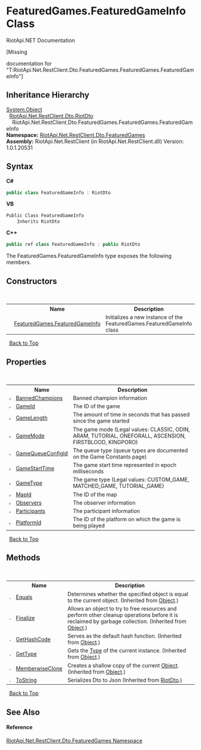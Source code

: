 # FeaturedGames.FeaturedGameInfo Class
RiotApi.NET Documentation 

\[Missing <summary> documentation for "T:RiotApi.Net.RestClient.Dto.FeaturedGames.FeaturedGames.FeaturedGameInfo"\]


## Inheritance Hierarchy
<a href="http://msdn2.microsoft.com/en-us/library/e5kfa45b" target="_blank">System.Object</a><br />&nbsp;&nbsp;<a href="22bc6593-2751-9b34-8b72-58f2176b2e98">RiotApi.Net.RestClient.Dto.RiotDto</a><br />&nbsp;&nbsp;&nbsp;&nbsp;RiotApi.Net.RestClient.Dto.FeaturedGames.FeaturedGames.FeaturedGameInfo<br />
**Namespace:**&nbsp;<a href="3e2b828e-de06-ca7f-5a82-548a331b47bc">RiotApi.Net.RestClient.Dto.FeaturedGames</a><br />**Assembly:**&nbsp;RiotApi.Net.RestClient (in RiotApi.Net.RestClient.dll) Version: 1.0.1.20531

## Syntax

**C#**<br />
``` C#
public class FeaturedGameInfo : RiotDto
```

**VB**<br />
``` VB
Public Class FeaturedGameInfo
	Inherits RiotDto
```

**C++**<br />
``` C++
public ref class FeaturedGameInfo : public RiotDto
```

The FeaturedGames.FeaturedGameInfo type exposes the following members.


## Constructors
&nbsp;<table><tr><th></th><th>Name</th><th>Description</th></tr><tr><td>![Public method](media/pubmethod.gif "Public method")</td><td><a href="192c37f6-9354-d06e-bfaa-deab84321313">FeaturedGames.FeaturedGameInfo</a></td><td>
Initializes a new instance of the FeaturedGames.FeaturedGameInfo class</td></tr></table>&nbsp;
<a href="#featuredgames.featuredgameinfo-class">Back to Top</a>

## Properties
&nbsp;<table><tr><th></th><th>Name</th><th>Description</th></tr><tr><td>![Public property](media/pubproperty.gif "Public property")</td><td><a href="bc56bbbe-b480-47ab-7ae4-5c7fa4fda099">BannedChampions</a></td><td>
Banned champion information</td></tr><tr><td>![Public property](media/pubproperty.gif "Public property")</td><td><a href="39e680fb-996d-f846-f3f4-bebb9d4ef954">GameId</a></td><td>
The ID of the game</td></tr><tr><td>![Public property](media/pubproperty.gif "Public property")</td><td><a href="f0155321-f2ce-22a4-c08b-3247f0d43ecf">GameLength</a></td><td>
The amount of time in seconds that has passed since the game started</td></tr><tr><td>![Public property](media/pubproperty.gif "Public property")</td><td><a href="b71b070e-bba8-7a42-e750-8cc503c5f3df">GameMode</a></td><td>
The game mode (Legal values: CLASSIC, ODIN, ARAM, TUTORIAL, ONEFORALL, ASCENSION, FIRSTBLOOD, KINGPORO)</td></tr><tr><td>![Public property](media/pubproperty.gif "Public property")</td><td><a href="1aa3befc-714b-7c86-f73b-f9c4dca0d403">GameQueueConfigId</a></td><td>
The queue type (queue types are documented on the Game Constants page)</td></tr><tr><td>![Public property](media/pubproperty.gif "Public property")</td><td><a href="713b5a41-e147-b217-753e-8ba9ca6e85e4">GameStartTime</a></td><td>
The game start time represented in epoch milliseconds</td></tr><tr><td>![Public property](media/pubproperty.gif "Public property")</td><td><a href="128e1653-2afd-bfdd-04eb-372a8606f6f1">GameType</a></td><td>
The game type (Legal values: CUSTOM_GAME, MATCHED_GAME, TUTORIAL_GAME)</td></tr><tr><td>![Public property](media/pubproperty.gif "Public property")</td><td><a href="61f0e7d2-b84d-e983-cd56-90fd4300ea2a">MapId</a></td><td>
The ID of the map</td></tr><tr><td>![Public property](media/pubproperty.gif "Public property")</td><td><a href="91c5797f-dc93-63ca-85cb-9b1d851f1bdc">Observers</a></td><td>
The observer information</td></tr><tr><td>![Public property](media/pubproperty.gif "Public property")</td><td><a href="bc591ed3-7988-82dc-5eaa-f4f7b18e3608">Participants</a></td><td>
The participant information</td></tr><tr><td>![Public property](media/pubproperty.gif "Public property")</td><td><a href="69686af8-fcc1-cd90-2c68-f09bd26ac040">PlatformId</a></td><td>
The ID of the platform on which the game is being played</td></tr></table>&nbsp;
<a href="#featuredgames.featuredgameinfo-class">Back to Top</a>

## Methods
&nbsp;<table><tr><th></th><th>Name</th><th>Description</th></tr><tr><td>![Public method](media/pubmethod.gif "Public method")</td><td><a href="http://msdn2.microsoft.com/en-us/library/bsc2ak47" target="_blank">Equals</a></td><td>
Determines whether the specified object is equal to the current object.
 (Inherited from <a href="http://msdn2.microsoft.com/en-us/library/e5kfa45b" target="_blank">Object</a>.)</td></tr><tr><td>![Protected method](media/protmethod.gif "Protected method")</td><td><a href="http://msdn2.microsoft.com/en-us/library/4k87zsw7" target="_blank">Finalize</a></td><td>
Allows an object to try to free resources and perform other cleanup operations before it is reclaimed by garbage collection.
 (Inherited from <a href="http://msdn2.microsoft.com/en-us/library/e5kfa45b" target="_blank">Object</a>.)</td></tr><tr><td>![Public method](media/pubmethod.gif "Public method")</td><td><a href="http://msdn2.microsoft.com/en-us/library/zdee4b3y" target="_blank">GetHashCode</a></td><td>
Serves as the default hash function.
 (Inherited from <a href="http://msdn2.microsoft.com/en-us/library/e5kfa45b" target="_blank">Object</a>.)</td></tr><tr><td>![Public method](media/pubmethod.gif "Public method")</td><td><a href="http://msdn2.microsoft.com/en-us/library/dfwy45w9" target="_blank">GetType</a></td><td>
Gets the <a href="http://msdn2.microsoft.com/en-us/library/42892f65" target="_blank">Type</a> of the current instance.
 (Inherited from <a href="http://msdn2.microsoft.com/en-us/library/e5kfa45b" target="_blank">Object</a>.)</td></tr><tr><td>![Protected method](media/protmethod.gif "Protected method")</td><td><a href="http://msdn2.microsoft.com/en-us/library/57ctke0a" target="_blank">MemberwiseClone</a></td><td>
Creates a shallow copy of the current <a href="http://msdn2.microsoft.com/en-us/library/e5kfa45b" target="_blank">Object</a>.
 (Inherited from <a href="http://msdn2.microsoft.com/en-us/library/e5kfa45b" target="_blank">Object</a>.)</td></tr><tr><td>![Public method](media/pubmethod.gif "Public method")</td><td><a href="e5b2e748-9f2c-8c52-118b-c0e16562d719">ToString</a></td><td>
Serializes Dto to Json
 (Inherited from <a href="22bc6593-2751-9b34-8b72-58f2176b2e98">RiotDto</a>.)</td></tr></table>&nbsp;
<a href="#featuredgames.featuredgameinfo-class">Back to Top</a>

## See Also


#### Reference
<a href="3e2b828e-de06-ca7f-5a82-548a331b47bc">RiotApi.Net.RestClient.Dto.FeaturedGames Namespace</a><br />
